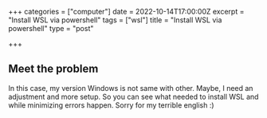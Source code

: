 +++
categories = ["computer"]
date = 2022-10-14T17:00:00Z
excerpt = "Install WSL via powershell"
tags = ["wsl"]
title = "Install WSL via powershell"
type = "post"

+++
## Meet the problem

In this case, my version Windows is not same with other. Maybe, I need an adjustment and more setup. So you can see what needed to install WSL and while minimizing errors happen. Sorry for my terrible english :)